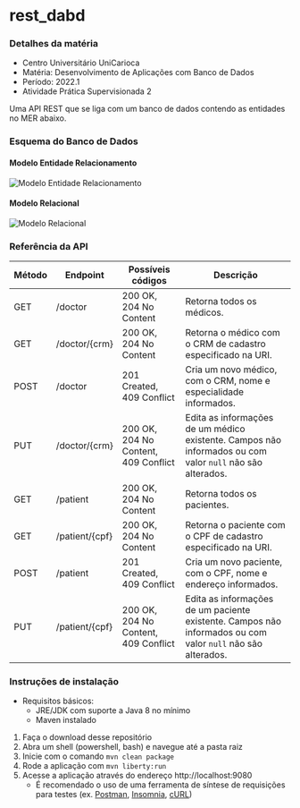 # rest_dabd
### Detalhes da matéria
- Centro Universitário UniCarioca
- Matéria: Desenvolvimento de Aplicações com Banco de Dados
- Período: 2022.1
- Atividade Prática Supervisionada 2

Uma API REST que se liga com um banco de dados contendo as entidades no MER abaixo.

### Esquema do Banco de Dados
#### Modelo Entidade Relacionamento
![Modelo Entidade Relacionamento](https://i.gyazo.com/34b0871b4eae9d2f3fe4ad5d24981b1e.png)
#### Modelo Relacional
![Modelo Relacional](https://i.gyazo.com/2d904511fe8c42bb1ec31ff276481612.png)

### Referência da API

| Método | Endpoint | Possíveis códigos | Descrição |
| ------ | -------- | ----------------- | --------- |
| GET | /doctor | 200 OK, 204 No Content | Retorna todos os médicos. |
| GET | /doctor/{crm} | 200 OK, 204 No Content | Retorna o médico com o CRM de cadastro especificado na URI. |
| POST | /doctor | 201 Created, 409 Conflict | Cria um novo médico, com o CRM, nome e especialidade informados. |
| PUT | /doctor/{crm} | 200 OK, 204 No Content, 409 Conflict | Edita as informações de um médico existente. Campos não informados ou com valor `null` não são alterados. |
| GET | /patient | 200 OK, 204 No Content | Retorna todos os pacientes. |
| GET | /patient/{cpf} | 200 OK, 204 No Content | Retorna o paciente com o CPF de cadastro especificado na URI. |
| POST | /patient | 201 Created, 409 Conflict | Cria um novo paciente, com o CPF, nome e endereço informados. |
| PUT | /patient/{cpf} | 200 OK, 204 No Content, 409 Conflict | Edita as informações de um paciente existente. Campos não informados ou com valor `null` não são alterados. |

### Instruções de instalação
- Requisitos básicos:
    - JRE/JDK com suporte a Java 8 no mínimo
    - Maven instalado

1. Faça o download desse repositório
2. Abra um shell (powershell, bash) e navegue até a pasta raiz
3. Inicie com o comando `mvn clean package`
4. Rode a aplicação com `mvn liberty:run`
5. Acesse a aplicação através do endereço http://localhost:9080
    - É recomendado o uso de uma ferramenta de síntese de requisições para testes (ex. [Postman](https://www.postman.com/), [Insomnia](https://insomnia.rest/), [cURL](https://curl.se/))
